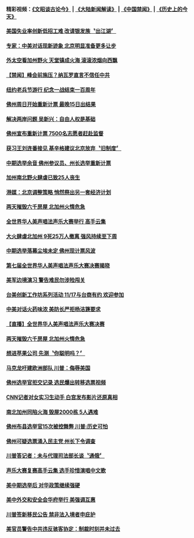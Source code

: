 #### 精彩视频：[《文昭谈古论今》](https://github.com/gfw-breaker/wenzhao/blob/master/README.md?t=11120631) | [《大陆新闻解读》](https://github.com/gfw-breaker/ntdtv-comedy/blob/master/README.md?t=11120631) | [《中国禁闻》](https://github.com/gfw-breaker/ntdtv-news/blob/master/README.md?t=11120631) | [《历史上的今天》](https://github.com/gfw-breaker/today-in-history/blob/master/README.md?t=11120631) 

#### [美国失业率创新低招工难 改请银发族〝出江湖〞](../pages/news203/a1398972.md?t=11120631) 

#### [专家：中美对话现新迹象 北京明显准备更多让步](../pages/news203/a1398971.md?t=11120631) 

#### [外太空看加州野火 天堂镇成火海 滚滚浓烟向西飘](../pages/news203/a1398970.md?t=11120631) 

#### [【禁闻】峰会前施压？纳瓦罗直言不信任中共](../pages/news203/a1398955.md?t=11120631) 

#### [纽约老兵节游行 纪念一战结束一百周年](../pages/news203/a1398954.md?t=11120631) 

#### [佛州周日开始重新计票 最晚15日出结果](../pages/news203/a1398945.md?t=11120631) 

#### [解决两岸问题  吴新兴：自由人权是基础](../pages/news203/a1398941.md?t=11120631) 

#### [佛州宣布重新计票 7500名志愿者赶赴监督](../pages/news203/a1398939.md?t=11120631) 

#### [获习王刘连番接见 基辛格建议北京放弃〝旧制度〞](../pages/news203/a1398938.md?t=11120631) 

#### [中期选举余音 佛州参议员、州长选举重新计票](../pages/news203/a1398935.md?t=11120631) 

#### [加州南北野火肆虐已致25人丧生](../pages/news203/a1398932.md?t=11120631) 

#### [港媒：北京调整策略 悄然祭出另一套经济计划](../pages/news203/a1398894.md?t=11120631) 

#### [两天摧毁六千房屋   北加州火情危急](../pages/news203/a1398893.md?t=11120631) 

#### [全世界华人美声唱法声乐大赛举行 高手云集](../pages/news203/a1398889.md?t=11120631) 

#### [大火肆虐北加州 9死25万人撤离 强风持续至下周](../pages/news203/a1398878.md?t=11120631) 

#### [中期选举落幕尘埃未定   佛州现计票风波](../pages/news203/a1398887.md?t=11120631) 

#### [第七届全世界华人美声唱法声乐大赛决赛揭晓](../pages/news203/a1398884.md?t=11120631) 

#### [美军边境演习  警告难民勿涉险闯关](../pages/news203/a1398867.md?t=11120631) 

#### [台美创新工作坊系列活动 11/17与台商有约 欢迎参加](../pages/news203/a1398875.md?t=11120631) 

#### [中美对话火药味浓 美防长严拒杨洁篪要求](../pages/news203/a1398825.md?t=11120631) 

#### [【直播】全世界华人美声唱法声乐大赛决赛](../pages/news203/a1398458.md?t=11120631) 

#### [两天摧毁六千房屋   北加州火情危急](../pages/news203/a1398849.md?t=11120631) 

#### [想进苹果公司 先测〝你聪明吗？〞](../pages/news203/a1398817.md?t=11120631) 

#### [马克龙吁建欧洲部队 川普：侮辱美国](../pages/news203/a1398813.md?t=11120631) 

#### [佛州选举官拒交记录 选民爆出转移选票视频](../pages/news203/a1398796.md?t=11120631) 

#### [CNN记者对女实习生动手 白宫发布影片还原真相](../pages/news203/a1398772.md?t=11120631) 

#### [南北加州同陷火海 毁屋2000栋 5人遇难](../pages/news203/a1398760.md?t=11120631) 

#### [佛州布县选举官15次被控舞弊 川普:历史可怕](../pages/news203/a1398768.md?t=11120631) 

#### [佛州可疑选票涌入民主党 州长下令调查](../pages/news203/a1398763.md?t=11120631) 

#### [川普答记者：未与代理司法部长谈〝通俄〞](../pages/news203/a1398762.md?t=11120631) 

#### [声乐大赛复赛高手云集 选手珍惜演唱中文歌](../pages/news203/a1398761.md?t=11120631) 

#### [美中期选举后 对华政策继续强硬](../pages/news203/a1398755.md?t=11120631) 

#### [美中外交和安全会华府举行 美强调互惠](../pages/news203/a1398753.md?t=11120631) 

#### [川普签新移民公告 禁非法入境者申庇护](../pages/news203/a1398750.md?t=11120631) 

#### [美官员警告中共违反骇客协定：制裁时刻并未过去](../pages/news203/a1398743.md?t=11120631) 

